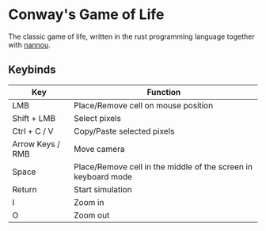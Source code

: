 # Conway's Game of Life

The classic game of life, written in the rust programming language together with [nannou](https://github.com/nannou-org/nannou).

## Keybinds

| Key | Function |
| --- | --- |
| LMB | Place/Remove cell on mouse position |
| Shift + LMB | Select pixels |
| Ctrl + C / V | Copy/Paste selected pixels  |
| Arrow Keys / RMB | Move camera |
| Space | Place/Remove cell in the middle of the screen in keyboard mode |
| Return | Start simulation |
| I | Zoom in |
| O | Zoom out |